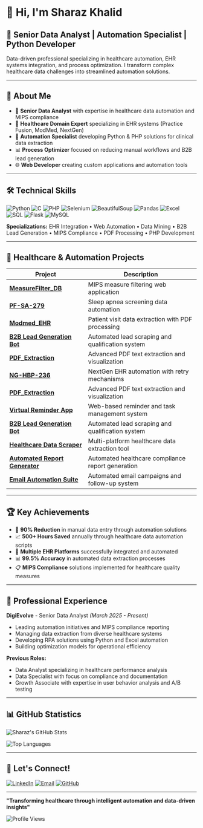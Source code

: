 # 👋 Hi, I'm Sharaz Khalid

## 🚀 Senior Data Analyst | Automation Specialist | Python Developer

Data-driven professional specializing in healthcare automation, EHR systems integration, and process optimization. I transform complex healthcare data challenges into streamlined automation solutions.

---

## 🎯 About Me

- 🔬 **Senior Data Analyst** with expertise in healthcare data automation and MIPS compliance
- 🏥 **Healthcare Domain Expert** specializing in EHR systems (Practice Fusion, ModMed, NextGen)
- 🤖 **Automation Specialist** developing Python & PHP solutions for clinical data extraction
- 📊 **Process Optimizer** focused on reducing manual workflows and B2B lead generation
- 🌐 **Web Developer** creating custom applications and automation tools

---

## 🛠️ Technical Skills

![Python](https://img.shields.io/badge/Python-3776AB?style=for-the-badge&logo=python&logoColor=white)
![C](https://img.shields.io/badge/C-00599C?style=for-the-badge&logo=c&logoColor=white)
![PHP](https://img.shields.io/badge/PHP-777BB4?style=for-the-badge&logo=php&logoColor=white)
![Selenium](https://img.shields.io/badge/Selenium-43B02A?style=for-the-badge&logo=selenium&logoColor=white)
![BeautifulSoup](https://img.shields.io/badge/BeautifulSoup-FF6B6B?style=for-the-badge&logo=python&logoColor=white)
![Pandas](https://img.shields.io/badge/Pandas-150458?style=for-the-badge&logo=pandas&logoColor=white)
![Excel](https://img.shields.io/badge/Microsoft_Excel-217346?style=for-the-badge&logo=microsoft-excel&logoColor=white)
![SQL](https://img.shields.io/badge/SQL-336791?style=for-the-badge&logo=postgresql&logoColor=white)
![Flask](https://img.shields.io/badge/Flask-000000?style=for-the-badge&logo=flask&logoColor=white)
![MySQL](https://img.shields.io/badge/MySQL-4479A1?style=for-the-badge&logo=mysql&logoColor=white)

**Specializations:** EHR Integration • Web Automation • Data Mining • B2B Lead Generation • MIPS Compliance • PDF Processing • PHP Development

---

## 🏥 Healthcare & Automation Projects

| Project | Description |
|---------|-------------|
| [**MeasureFilter_DB**](https://github.com/MSharaz918/MeasureFilter_DB) | MIPS measure filtering web application |
| [**PF-SA-279**](https://github.com/MSharaz918/PF-SA-279) | Sleep apnea screening data automation |
| [**Modmed_EHR**](https://github.com/MSharaz918/Modmed_EHR) | Patient visit data extraction with PDF processing |
| [**B2B Lead Generation Bot**](https://github.com/MSharaz918/B2B-Lead-Generator) | Automated lead scraping and qualification system |
| [**PDF_Extraction**](https://github.com/MSharaz918/PDF_Extraction) | Advanced PDF text extraction and visualization |
| [**NG-HBP-236**](https://github.com/MSharaz918/NG-HBP-236) | NextGen EHR automation with retry mechanisms |
| [**PDF_Extraction**](https://github.com/MSharaz918/PDF_Extraction) | Advanced PDF text extraction and visualization |
| [**Virtual Reminder App**](https://github.com/MSharaz918/Virtual-Reminder-App) | Web-based reminder and task management system |
| [**B2B Lead Generation Bot**](https://github.com/MSharaz918/B2B-Lead-Generator) | Automated lead scraping and qualification system |
| [**Healthcare Data Scraper**](https://github.com/MSharaz918/Healthcare-Data-Scraper) | Multi-platform healthcare data extraction tool |
| [**Automated Report Generator**](https://github.com/MSharaz918/Auto-Report-Generator) | Automated healthcare compliance report generation |
| [**Email Automation Suite**](https://github.com/MSharaz918/Email-Automation-Suite) | Automated email campaigns and follow-up system |

---

## 🏆 Key Achievements

- 🎯 **90% Reduction** in manual data entry through automation solutions
- 📈 **500+ Hours Saved** annually through healthcare data automation scripts
- 🔧 **Multiple EHR Platforms** successfully integrated and automated
- 📊 **99.5% Accuracy** in automated data extraction processes
- 📋 **MIPS Compliance** solutions implemented for healthcare quality measures

---

## 💼 Professional Experience

**DigiEvolve** - Senior Data Analyst *(March 2025 - Present)*
- Leading automation initiatives and MIPS compliance reporting
- Managing data extraction from diverse healthcare systems
- Developing RPA solutions using Python and Excel automation
- Building optimization models for operational efficiency

**Previous Roles:**
- Data Analyst specializing in healthcare performance analysis
- Data Specialist with focus on compliance and documentation
- Growth Associate with expertise in user behavior analysis and A/B testing

---

## 📊 GitHub Statistics

![Sharaz's GitHub Stats](https://github-readme-stats.vercel.app/api?username=MSharaz918&show_icons=true&theme=radical&count_private=true)

![Top Languages](https://github-readme-stats.vercel.app/api/top-langs/?username=MSharaz918&layout=compact&theme=radical)

---

## 🤝 Let's Connect!

[![LinkedIn](https://img.shields.io/badge/LinkedIn-0077B5?style=for-the-badge&logo=linkedin&logoColor=white)](https://linkedin.com/in/sharaz-khalid-b50911239)
[![Email](https://img.shields.io/badge/Email-D14836?style=for-the-badge&logo=gmail&logoColor=white)](mailto:sharazkhalid93@gmail.com)
[![GitHub](https://img.shields.io/badge/GitHub-100000?style=for-the-badge&logo=github&logoColor=white)](https://github.com/MSharaz918)

---

**"Transforming healthcare through intelligent automation and data-driven insights"**

![Profile Views](https://komarev.com/ghpvc/?username=MSharaz918&color=brightgreen&style=flat-square)


